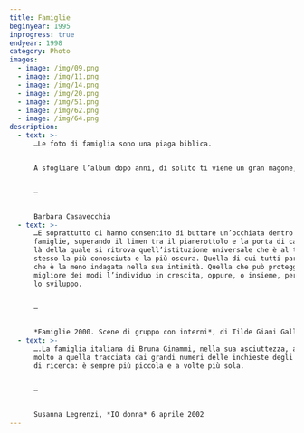 ```yaml
---
title: Famiglie
beginyear: 1995
inprogress: true
endyear: 1998
category: Photo
images:
  - image: /img/09.png
  - image: /img/11.png
  - image: /img/14.png
  - image: /img/20.png
  - image: /img/51.png
  - image: /img/62.png
  - image: /img/64.png
description:
  - text: >-
      …Le foto di famiglia sono una piaga biblica.


      A sfogliare l’album dopo anni, di solito ti viene un gran magone, o inorridisci per l’imbarazzo di capelli e girocolli tragicamente alla moda. Rivedi facce note, tavole imbandite di torte e candeline, alberi di natale, lauree, matrimoni, battesimi e vacanze.


      —


      Barbara Casavecchia
  - text: >-
      …E soprattutto ci hanno consentito di buttare un’occhiata dentro le
      famiglie, superando il limen tra il pianerottolo e la porta di casa, al di
      là della quale si ritrova quell’istituzione universale che è al tempo
      stesso la più conosciuta e la più oscura. Quella di cui tutti parlano, ma
      che è la meno indagata nella sua intimità. Quella che può proteggere nel
      migliore dei modi l’individuo in crescita, oppure, o insieme, perturbarne
      lo sviluppo.


      —


      *Famiglie 2000. Scene di gruppo con interni*, di Tilde Giani Gallino, Einaudi, Torino 2000.
  - text: >-
      ….La famiglia italiana di Bruna Ginammi, nella sua asciuttezza, assomiglia
      molto a quella tracciata dai grandi numeri delle inchieste degli istituti
      di ricerca: è sempre più piccola e a volte più sola.


      —


      Susanna Legrenzi, *IO donna* 6 aprile 2002
---
```

